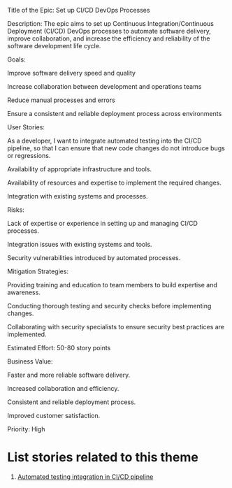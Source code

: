 Title of the Epic: Set up CI/CD DevOps Processes

Description: The epic aims to set up Continuous Integration/Continuous Deployment (CI/CD) DevOps processes to automate software delivery, improve collaboration, and increase the efficiency and reliability of the software development life cycle.

Goals:

Improve software delivery speed and quality

Increase collaboration between development and operations teams

Reduce manual processes and errors

Ensure a consistent and reliable deployment process across environments

User Stories:

As a developer, I want to integrate automated testing into the CI/CD pipeline, so that I can ensure that new code changes do not introduce bugs or regressions.

Availability of appropriate infrastructure and tools.

Availability of resources and expertise to implement the required changes.

Integration with existing systems and processes.

Risks:

Lack of expertise or experience in setting up and managing CI/CD processes.

Integration issues with existing systems and tools.

Security vulnerabilities introduced by automated processes.

Mitigation Strategies:

Providing training and education to team members to build expertise and awareness.

Conducting thorough testing and security checks before implementing changes.

Collaborating with security specialists to ensure security best practices are implemented.

Estimated Effort: 50-80 story points

Business Value:

Faster and more reliable software delivery.

Increased collaboration and efficiency.

Consistent and reliable deployment process.

Improved customer satisfaction.

Priority: High

# List stories related to this theme
1. [Automated testing integration in CI/CD pipeline](https://github.com/steveechan/mywebclass-agile-docs/blob/main/documentation/templates/theme/initiatives/epics/stories/story_template5.md)
